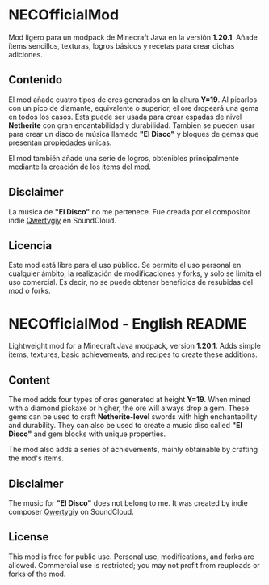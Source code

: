 # NECOfficialMod

Mod ligero para un modpack de Minecraft Java en la versión **1.20.1**. Añade ítems sencillos, texturas, logros básicos y recetas para crear dichas adiciones.

## Contenido

El mod añade cuatro tipos de ores generados en la altura **Y=19**. Al picarlos con un pico de diamante, equivalente o superior, el ore dropeará una gema en todos los casos. Esta puede ser usada para crear espadas de nivel **Netherite** con gran encantabilidad y durabilidad. También se pueden usar para crear un disco de música llamado **"El Disco"** y bloques de gemas que presentan propiedades únicas.

El mod también añade una serie de logros, obtenibles principalmente mediante la creación de los ítems del mod.

## Disclaimer

La música de **"El Disco"** no me pertenece. Fue creada por el compositor indie [Qwertygiy](https://soundcloud.com/qwertygiy/crying-soul-remiques) en SoundCloud.

## Licencia

Este mod está libre para el uso público. Se permite el uso personal en cualquier ámbito, la realización de modificaciones y forks, y solo se limita el uso comercial. Es decir, no se puede obtener beneficios de resubidas del mod o forks.

# NECOfficialMod - English README

Lightweight mod for a Minecraft Java modpack, version **1.20.1**. Adds simple items, textures, basic achievements, and recipes to create these additions.

## Content

The mod adds four types of ores generated at height **Y=19**. When mined with a diamond pickaxe or higher, the ore will always drop a gem. These gems can be used to craft **Netherite-level** swords with high enchantability and durability. They can also be used to create a music disc called **"El Disco"** and gem blocks with unique properties.

The mod also adds a series of achievements, mainly obtainable by crafting the mod's items.

## Disclaimer

The music for **"El Disco"** does not belong to me. It was created by indie composer [Qwertygiy](https://soundcloud.com/qwertygiy/crying-soul-remiques) on SoundCloud.

## License

This mod is free for public use. Personal use, modifications, and forks are allowed. Commercial use is restricted; you may not profit from reuploads or forks of the mod.